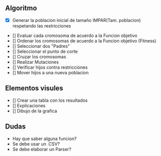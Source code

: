## Algoritmo

- [x] Generar la poblacion inicial de tamaño IMPAR(Tam. poblacion) respetando las restricciones
- [] Evaluar cada cromosoma de acuerdo a la Funcion objetivo
- [] Ordenar los cromosomas de acuerdo a la Funcion objetivo (Fitness)
- [] Seleccionar dos "Padres"
- [] Seleccionar el punto de corte
- [] Cruzar los cromosomas
- [] Realizar Mutaciones
- [] Verificar hijos contra restricciones
- [] Mover hijos a una nueva poblacion

## Elementos visules

- [] Crear una tabla con los resultados
- [] Explicaciones 
- [] Dibujo de la grafica

## 

## Dudas

- Hay que saber alguna funcion?
- Se debe usar un .CSV?
- Se debe elaborar un Parser?
